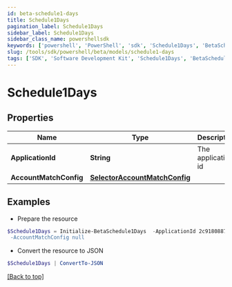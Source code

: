 ```yaml
---
id: beta-schedule1-days
title: Schedule1Days
pagination_label: Schedule1Days
sidebar_label: Schedule1Days
sidebar_class_name: powershellsdk
keywords: ['powershell', 'PowerShell', 'sdk', 'Schedule1Days', 'BetaSchedule1Days'] 
slug: /tools/sdk/powershell/beta/models/schedule1-days
tags: ['SDK', 'Software Development Kit', 'Schedule1Days', 'BetaSchedule1Days']
---
```



# Schedule1Days

## Properties

Name | Type | Description | Notes
------------ | ------------- | ------------- | -------------
**ApplicationId** | **String** | The application id | [optional] 
**AccountMatchConfig** | [**SelectorAccountMatchConfig**](selector-account-match-config) |  | [optional] 

## Examples

- Prepare the resource
```powershell
$Schedule1Days = Initialize-BetaSchedule1Days  -ApplicationId 2c91808874ff91550175097daaec161c" `
 -AccountMatchConfig null
```

- Convert the resource to JSON
```powershell
$Schedule1Days | ConvertTo-JSON
```


[[Back to top]](#) 

